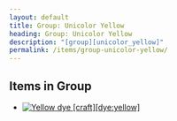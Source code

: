 ```yaml
---
layout: default
title: Group: Unicolor Yellow
heading: Group: Unicolor Yellow
description: "[group][unicolor_yellow]"
permalink: /items/group-unicolor-yellow/
---
```



## Items in Group

<ul class="list-items clearfix">
    <li><a href="{{site.baseurl}}/items/dye-yellow/"><img src="{{site.baseurl}}/assets/img/items/textures/dye_yellow.png" data-toggle="tooltip" title="Yellow dye [craft][dye:yellow]"></a></li>
</ul>
